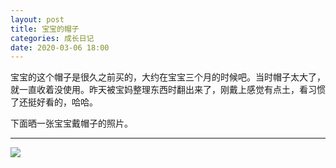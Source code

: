 ```yaml
---
layout: post
title: 宝宝的帽子
categories: 成长日记
date: 2020-03-06 18:00
---
```


宝宝的这个帽子是很久之前买的，大约在宝宝三个月的时候吧。当时帽子太大了，就一直收着没使用。昨天被宝妈整理东西时翻出来了，刚戴上感觉有点土，看习惯了还挺好看的，哈哈。

<!--more-->

下面晒一张宝宝戴帽子的照片。

----------

![](https://xch-name.oss-cn-beijing.aliyuncs.com/2020/20200306-25-1.jpg?x-oss-process=style/default)
